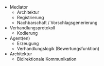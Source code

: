 - Mediator
  - Architektur
  - Registrierung
  - Nachbarschaft / Vorschlagsgenerierung
- Verhandlungsprotokoll
  - Kodierung
- Agent(en)
  - Erzeugung
  - Verhandlungslogik (Bewertungsfunktion)
- Architektur
  - Bidirektionale Kommunikation
  
  

